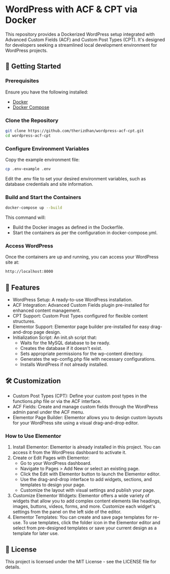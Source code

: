 # WordPress with ACF & CPT via Docker

This repository provides a Dockerized WordPress setup integrated with Advanced Custom Fields (ACF) and Custom Post Types (CPT). It's designed for developers seeking a streamlined local development environment for WordPress projects.

## 🚀 Getting Started

### Prerequisites

Ensure you have the following installed:

- [Docker](https://www.docker.com/get-started)
- [Docker Compose](https://docs.docker.com/compose/install/)

### Clone the Repository

```bash
git clone https://github.com/therizdhan/wordpress-acf-cpt.git
cd wordpress-acf-cpt
```

### Configure Environment Variables

Copy the example environment file:
```bash
cp .env-example .env
```

Edit the .env file to set your desired environment variables, such as database credentials and site information.

### Build and Start the Containers

```bash
docker-compose up --build
```

This command will:
- Build the Docker images as defined in the Dockerfile.
- Start the containers as per the configuration in docker-compose.yml.

### Access WordPress

Once the containers are up and running, you can access your WordPress site at:

```bash
http://localhost:8000
```

## 🔧 Features
- WordPress Setup: A ready-to-use WordPress installation.
- ACF Integration: Advanced Custom Fields plugin pre-installed for enhanced content management.
- CPT Support: Custom Post Types configured for flexible content structures.
- Elementor Support: Elementor page builder pre-installed for easy drag-and-drop page design.
- Initialization Script: An init.sh script that:
  - Waits for the MySQL database to be ready.
  - Creates the database if it doesn't exist.
  - Sets appropriate permissions for the wp-content directory.
  - Generates the wp-config.php file with necessary configurations.
  - Installs WordPress if not already installed.

## 🛠 Customization
- Custom Post Types (CPT): Define your custom post types in the functions.php file or via the ACF interface.
- ACF Fields: Create and manage custom fields through the WordPress admin panel under the ACF menu.
- Elementor Page Builder: Elementor allows you to design custom layouts for your WordPress site using a visual drag-and-drop editor.

### How to Use Elementor
1. Install Elementor:
   Elementor is already installed in this project. You can access it from the WordPress dashboard to activate it.
2. Create or Edit Pages with Elementor:
   - Go to your WordPress dashboard.
   - Navigate to Pages > Add New or select an existing page.
   - Click the Edit with Elementor button to launch the Elementor editor.
   - Use the drag-and-drop interface to add widgets, sections, and templates to design your page.
   - Customize the layout with visual settings and publish your page.
3. Customize Elementor Widgets:
   Elementor offers a wide variety of widgets that allow you to add complex content elements like headings, images, buttons, videos, forms, and more. Customize each widget's settings from the panel on the left side of the editor.
4. Elementor Templates:
   You can create and save page templates for re-use. To use templates, click the folder icon in the Elementor editor and select from pre-designed templates or save your current design as a template for later use.

## 📄 License
This project is licensed under the MIT License - see the LICENSE file for details.
